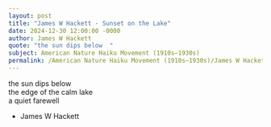 ```yaml
---
layout: post
title: "James W Hackett - Sunset on the Lake"
date: 2024-12-30 12:00:00 -0000
author: James W Hackett
quote: "the sun dips below  "
subject: American Nature Haiku Movement (1910s–1930s)
permalink: /American Nature Haiku Movement (1910s–1930s)/James W Hackett/James W Hackett - Sunset on the Lake
---
```


the sun dips below  
the edge of the calm lake  
a quiet farewell

- James W Hackett
